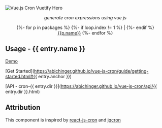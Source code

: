 ![Vue.js Cron Vuetify Hero](https://raw.githubusercontent.com/abichinger/vue-js-cron/main/assets/vue-js-cron-hero.png)

<p align="center">
    <em>generate cron expressions using vue.js</em>
</p>

<p align="center">
{%- for p in packages %}
{%- if loop.index != 1 %} | {%- endif %}
<a href="https://www.npmjs.com/package/{{ p.json.name }}">{{p.name}}</a>
{%- endfor %}
</p>

## Usage - {{ entry.name }}

[Demo](https://abichinger.github.io/vue-js-cron/demo.html)

[Get Started](https://abichinger.github.io/vue-js-cron/guide/getting-started.html#{{ entry.anchor }})

[API - cron-{{ entry.dir }}](https://abichinger.github.io/vue-js-cron/api/{{ entry.dir }}.html)

## Attribution

This component is inspired by [react-js-cron](https://github.com/xrutayisire/react-js-cron) and [jqcron](https://github.com/arnapou/jqcron)